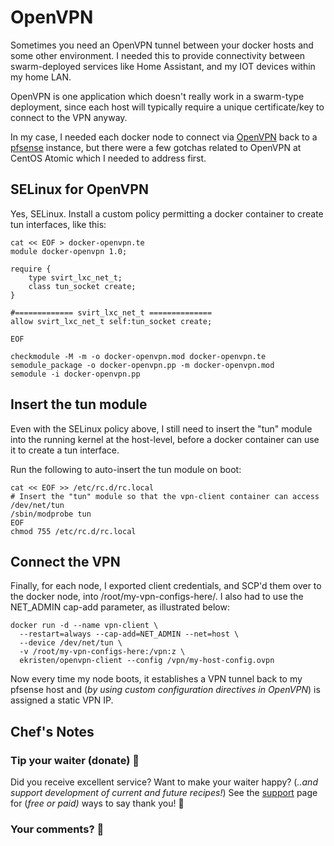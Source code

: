 # OpenVPN

Sometimes you need an OpenVPN tunnel between your docker hosts and some other environment. I needed this to provide connectivity between swarm-deployed services like Home Assistant, and my IOT devices within my home LAN.

OpenVPN is one application which doesn't really work in a swarm-type deployment, since each host will typically require a unique certificate/key to connect to the VPN anyway.

In my case, I needed each docker node to connect via [OpenVPN](http://www.openvpn.org) back to a [pfsense](http://www.pfsense.org) instance, but there were a few gotchas related to OpenVPN at CentOS Atomic which I needed to address first.

## SELinux for OpenVPN

Yes, SELinux. Install a custom policy permitting a docker container to create tun interfaces, like this:

````
cat << EOF > docker-openvpn.te
module docker-openvpn 1.0;

require {
	type svirt_lxc_net_t;
	class tun_socket create;
}

#============= svirt_lxc_net_t ==============
allow svirt_lxc_net_t self:tun_socket create;

EOF

checkmodule -M -m -o docker-openvpn.mod docker-openvpn.te
semodule_package -o docker-openvpn.pp -m docker-openvpn.mod
semodule -i docker-openvpn.pp
````

## Insert the tun module

Even with the SELinux policy above, I still need to insert the "tun" module into the running kernel at the host-level, before a docker container can use it to create a tun interface.

Run the following to auto-insert the tun module on boot:

````
cat << EOF >> /etc/rc.d/rc.local
# Insert the "tun" module so that the vpn-client container can access /dev/net/tun
/sbin/modprobe tun
EOF
chmod 755 /etc/rc.d/rc.local
````

## Connect the VPN

Finally, for each node, I exported client credentials, and SCP'd them over to the docker node, into /root/my-vpn-configs-here/. I also had to use the NET_ADMIN cap-add parameter, as illustrated below:

````
docker run -d --name vpn-client \
  --restart=always --cap-add=NET_ADMIN --net=host \
  --device /dev/net/tun \
  -v /root/my-vpn-configs-here:/vpn:z \
  ekristen/openvpn-client --config /vpn/my-host-config.ovpn
````

Now every time my node boots, it establishes a VPN tunnel back to my pfsense host and (_by using custom configuration directives in OpenVPN_) is assigned a static VPN IP.


## Chef's Notes

### Tip your waiter (donate) 👏

Did you receive excellent service? Want to make your waiter happy? (_..and support development of current and future recipes!_) See the [support](/support/) page for (_free or paid)_ ways to say thank you! 👏

### Your comments? 💬
